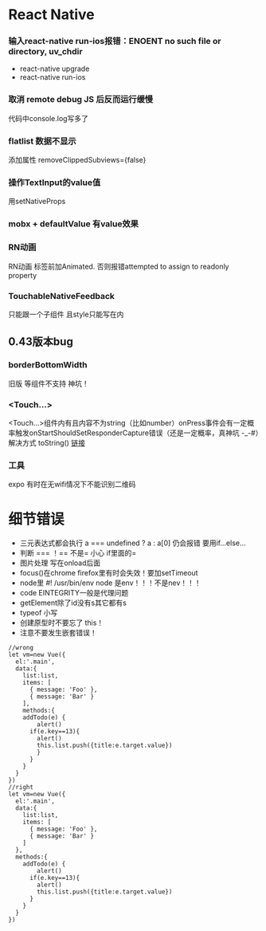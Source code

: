 # React Native
### 输入react-native run-ios报错：ENOENT no such file or directory, uv_chdir
* react-native upgrade
* react-native run-ios
### 取消 remote debug JS 后反而运行缓慢
代码中console.log写多了
### flatlist 数据不显示
添加属性 removeClippedSubviews={false}
### 操作TextInput的value值
用setNativeProps
### mobx + defaultValue 有value效果
### RN动画
RN动画 标签前加Animated. 否则报错attempted to assign to readonly property


  
### TouchableNativeFeedback
<TouchableNativeFeedback> 只能跟一个<View>子组件 且style只能写在<View>内
  
## 0.43版本bug
### borderBottomWidth
旧版 <Text>等组件不支持 神坑！
  
### <Touch...>
<Touch...>组件内有<Text>且内容不为string（比如number）onPress事件会有一定概率触发onStartShouldSetResponderCapture错误（还是一定概率，真神坑 -_-#）解决方式 toString()
[链接](https://github.com/facebook/react-native/issues/13080)
  
### 工具
expo 有时在无wifi情况下不能识别二维码
# 细节错误
* 三元表达式都会执行 a === undefined ? a : a[0] 仍会报错 要用if...else...
* 判断 === ！== 不是= 小心 if里面的=
* 图片处理 写在onload后面
* focus()在chrome firefox里有时会失效！要加setTimeout
* node里 #! /usr/bin/env node 是env！！！不是nev！！！
* code EINTEGRITY一般是代理问题
* getElement除了id没有s其它都有s
* typeof 小写
* 创建原型时不要忘了 this！
* 注意不要发生嵌套错误！
```
//wrong
let vm=new Vue({
  el:'.main',
  data:{
    list:list,
    items: [
      { message: 'Foo' },
      { message: 'Bar' }
    ],
    methods:{
    addTodo(e) {
        alert()
      if(e.key==13){
        alert()
        this.list.push({title:e.target.value})
        }
      }
    }
  }
})
//right
let vm=new Vue({
  el:'.main',
  data:{
    list:list,
    items: [
      { message: 'Foo' },
      { message: 'Bar' }
    ]
  },
  methods:{
    addTodo(e) {
        alert()
      if(e.key==13){
        alert()
        this.list.push({title:e.target.value})
      }
    }
  }
})
```
